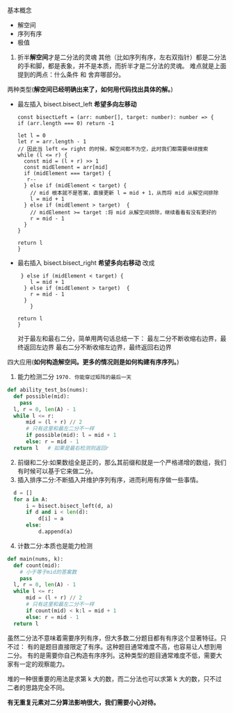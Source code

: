 基本概念

- 解空间
- 序列有序
- 极值

1. 折半**解空间**才是二分法的灵魂
   其他（比如序列有序，左右双指针）都是二分法的手和脚，都是表象，并不是本质，而折半才是二分法的灵魂。
   难点就是上面提到的两点：什么条件 和 舍弃哪部分。

两种类型(**解空间已经明确出来了，如何用代码找出具体的解。**)

- 最左插入 bisect.bisect_left **希望多向左移动**

  ```JS
  const bisectLeft = (arr: number[], target: number): number => {
  if (arr.length === 0) return -1

  let l = 0
  let r = arr.length - 1
  // 因此当 left <= right 的时候，解空间都不为空，此时我们都需要继续搜索
  while (l <= r) {
    const mid = (l + r) >> 1
    const midElement = arr[mid]
    if (midElement === target) {
     r--
    } else if (midElement < target) {
      // mid 根本就不是答案，直接更新 l = mid + 1，从而将 mid 从解空间排除
      l = mid + 1
    } else if (midElement > target)  {
      // midElement >= target :将 mid 从解空间排除，继续看看有没有更好的
      r = mid - 1
    }
  }

  return l
  }
  ```

- 最右插入 bisect.bisect_right **希望多向右移动**
  改成

  ```JS
   } else if (midElement < target) {
      l = mid + 1
    } else if (midElement > target)  {
      r = mid - 1
    }
      }

  return l
  }
  ```

  对于最左和最右二分，简单用两句话总结一下：
  最左二分不断收缩右边界，最终返回左边界
  最右二分不断收缩左边界，最终返回右边界

四大应用(**如何构造解空间。更多的情况则是如何构建有序序列。**)

1. 能力检测二分
   `1970. 你能穿过矩阵的最后一天`

```Python
def ability_test_bs(nums):
  def possible(mid):
    pass
  l, r = 0, len(A) - 1
  while l <= r:
      mid = (l + r) // 2
      # 只有这里和最左二分不一样
      if possible(mid): l = mid + 1
      else: r = mid - 1
  return l   # 如果是最右检测则返回r
```

2. 前缀和二分:如果数组全是正的，那么其前缀和就是一个严格递增的数组，我们有时候可以基于它来做二分。
3. 插入排序二分:不断插入并维护序列有序，进而利用有序做一些事情。

```Python
  d = []
  for a in A:
      i = bisect.bisect_left(d, a)
      if d and i < len(d):
          d[i] = a
      else:
          d.append(a)
```

4. 计数二分:本质也是能力检测

```python
def main(nums, k):
  def count(mid):
    # 小于等于mid的答案数
    pass
  l, r = 0, len(A) - 1
  while l <= r:
      mid = (l + r) // 2
      # 只有这里和最左二分不一样
      if count(mid) < k:l = mid + 1
      else: r = mid - 1
  return l
```

虽然二分法不意味着需要序列有序，但大多数二分题目都有有序这个显著特征。只不过：
有的是题目直接限定了有序。这种题目通常难度不高，也容易让人想到用二分。
有的是需要你自己构造有序序列。这种类型的题目通常难度不低，需要大家有一定的观察能力。

堆的一种很重要的用法是求第 k 大的数，而二分法也可以求第 k 大的数，只不过二者的思路完全不同。

**有无重复元素对二分算法影响很大，我们需要小心对待。**
